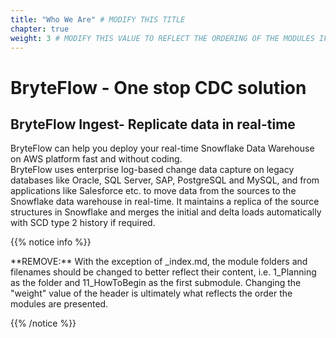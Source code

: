 ```yaml
---
title: "Who We Are" # MODIFY THIS TITLE
chapter: true
weight: 3 # MODIFY THIS VALUE TO REFLECT THE ORDERING OF THE MODULES IF APPLICABLE
---
```


# BryteFlow - One stop CDC solution <!-- MODIFY THIS HEADING TO REFLECT THE PROBLEM THE WORKSHOP IS ADDRESSING -->

## BryteFlow Ingest- Replicate data in real-time <!-- MODIFY THIS SUBHEADING -->
BryteFlow can help you deploy your real-time Snowflake  Data Warehouse on AWS  platform fast and without coding.  
BryteFlow uses enterprise log-based change data capture on legacy databases like Oracle, SQL Server, SAP, PostgreSQL and MySQL, and from applications like Salesforce etc. to move data from the sources to the Snowflake data warehouse in real-time. It maintains a replica of the source structures in Snowflake and merges the initial and delta loads automatically with SCD type 2 history if required.<br>

{{% notice info %}}
<p style='text-align: left;'>
**REMOVE:** With the exception of _index.md, the module folders and filenames should be changed to better reflect their content, i.e. 1_Planning as the folder and 11_HowToBegin as the first submodule. Changing the "weight" value of the header is ultimately what reflects the order the modules are presented.
</p>
{{% /notice %}}
